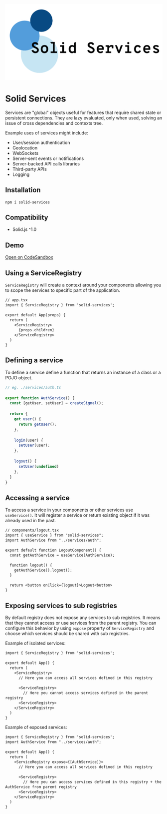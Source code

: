 <p align="center">
  <img src="https://raw.githubusercontent.com/exelord/solid-services/main/logo.png" alt="Solid Services logo" />
</p>

# Solid Services

Services are "global" objects useful for features that require shared state or persistent connections. They are lazy evaluated, only when used, solving an issue of cross dependencies and contexts tree.

Example uses of services might include:

- User/session authentication
- Geolocation
- WebSockets
- Server-sent events or notifications
- Server-backed API calls libraries
- Third-party APIs
- Logging

## Installation

```
npm i solid-services
```

## Compatibility

- Solid.js ^1.0

## Demo

[Open on CodeSandbox](https://codesandbox.io/s/solid-services-uqlnw)

## Using a ServiceRegistry

`ServiceRegistry` will create a context around your components allowing you to scope the services to specific part of the application.

```tsx
// app.tsx
import { ServiceRegistry } from 'solid-services';

export default App(props) {
  return (
    <ServiceRegistry>
      {props.children}
    </ServiceRegistry>
  )
}
```

## Defining a service

To define a service define a function that returns an instance of a class or a POJO object.

```ts
// eg. ./services/auth.ts

export function AuthService() {
  const [getUser, setUser] = createSignal();

  return {
    get user() {
      return getUser();
    },

    login(user) {
      setUser(user);
    },

    logout() {
      setUser(undefined)
    },
  }
}
```

## Accessing a service

To access a service in your components or other services use `useService()`. It will register a service or return existing object if it was already used in the past.

```tsx
// components/logout.tsx
import { useService } from "solid-services";
import AuthService from "../services/auth";

export default function LogoutComponent() {
  const getAuthService = useService(AuthService);
  
  function logout() {
    getAuthService().logout();
  }
  
  return <button onClick={logout}>Logout<button>
}
```

## Exposing services to sub registries

By default registry does not expose any services to sub registries. It means that they cannot access or use services from the parent registry. You can configure this behavior by using `expose` property of `ServiceRegistry` and choose which services should be shared with sub registries.

Example of isolated services:

```tsx
import { ServiceRegistry } from 'solid-services';

export default App() {
  return (
    <ServiceRegistry>
      // Here you can access all services defined in this registry

      <ServiceRegistry>
        // Here you cannot access services defined in the parent registry
      <ServiceRegistry>
    </ServiceRegistry>
  )
}
```

Example of exposed services:

```tsx
import { ServiceRegistry } from 'solid-services';
import AuthService from "../services/auth";

export default App() {
  return (
    <ServiceRegistry expose={[AuthService]}>
      // Here you can access all services defined in this registry

      <ServiceRegistry>
        // Here you can access services defined in this registry + the AuthService from parent registry
      <ServiceRegistry>
    </ServiceRegistry>
  )
}
```
